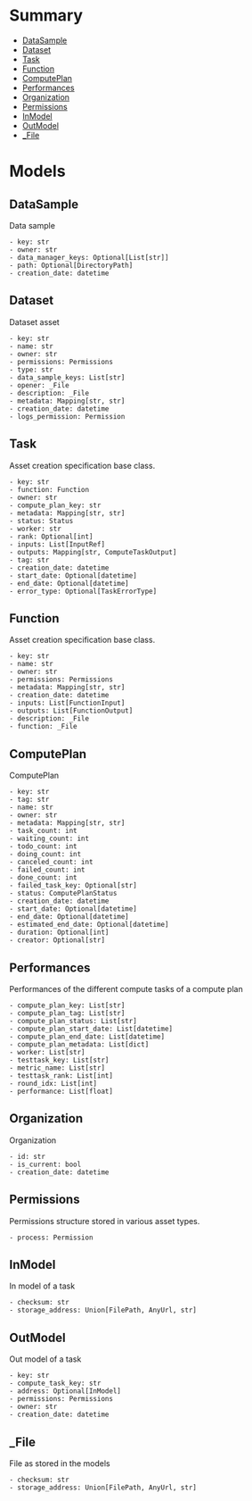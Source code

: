 # Summary

- [DataSample](#datasample)
- [Dataset](#dataset)
- [Task](#task)
- [Function](#function)
- [ComputePlan](#computeplan)
- [Performances](#performances)
- [Organization](#organization)
- [Permissions](#permissions)
- [InModel](#inmodel)
- [OutModel](#outmodel)
- [_File](#_file)

# Models

## DataSample

Data sample

```text
- key: str
- owner: str
- data_manager_keys: Optional[List[str]]
- path: Optional[DirectoryPath]
- creation_date: datetime
```

## Dataset

Dataset asset

```text
- key: str
- name: str
- owner: str
- permissions: Permissions
- type: str
- data_sample_keys: List[str]
- opener: _File
- description: _File
- metadata: Mapping[str, str]
- creation_date: datetime
- logs_permission: Permission
```

## Task

Asset creation specification base class.

```text
- key: str
- function: Function
- owner: str
- compute_plan_key: str
- metadata: Mapping[str, str]
- status: Status
- worker: str
- rank: Optional[int]
- inputs: List[InputRef]
- outputs: Mapping[str, ComputeTaskOutput]
- tag: str
- creation_date: datetime
- start_date: Optional[datetime]
- end_date: Optional[datetime]
- error_type: Optional[TaskErrorType]
```

## Function

Asset creation specification base class.

```text
- key: str
- name: str
- owner: str
- permissions: Permissions
- metadata: Mapping[str, str]
- creation_date: datetime
- inputs: List[FunctionInput]
- outputs: List[FunctionOutput]
- description: _File
- function: _File
```

## ComputePlan

ComputePlan

```text
- key: str
- tag: str
- name: str
- owner: str
- metadata: Mapping[str, str]
- task_count: int
- waiting_count: int
- todo_count: int
- doing_count: int
- canceled_count: int
- failed_count: int
- done_count: int
- failed_task_key: Optional[str]
- status: ComputePlanStatus
- creation_date: datetime
- start_date: Optional[datetime]
- end_date: Optional[datetime]
- estimated_end_date: Optional[datetime]
- duration: Optional[int]
- creator: Optional[str]
```

## Performances

Performances of the different compute tasks of a compute plan

```text
- compute_plan_key: List[str]
- compute_plan_tag: List[str]
- compute_plan_status: List[str]
- compute_plan_start_date: List[datetime]
- compute_plan_end_date: List[datetime]
- compute_plan_metadata: List[dict]
- worker: List[str]
- testtask_key: List[str]
- metric_name: List[str]
- testtask_rank: List[int]
- round_idx: List[int]
- performance: List[float]
```

## Organization

Organization

```text
- id: str
- is_current: bool
- creation_date: datetime
```

## Permissions

Permissions structure stored in various asset types.

```text
- process: Permission
```

## InModel

In model of a task

```text
- checksum: str
- storage_address: Union[FilePath, AnyUrl, str]
```

## OutModel

Out model of a task

```text
- key: str
- compute_task_key: str
- address: Optional[InModel]
- permissions: Permissions
- owner: str
- creation_date: datetime
```

## _File

File as stored in the models

```text
- checksum: str
- storage_address: Union[FilePath, AnyUrl, str]
```

